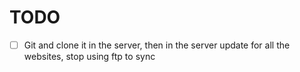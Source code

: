 # TODO

- [ ] Git and clone it in the server, then in the server update for all the websites, stop using ftp to sync
